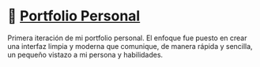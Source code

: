# :rocket: [Portfolio Personal](https://gnasini.netlify.app/)

Primera iteración de mi portfolio personal. El enfoque fue puesto en crear una interfaz limpia y moderna que comunique, de manera rápida y sencilla, un pequeño vistazo a mi persona y habilidades.  

